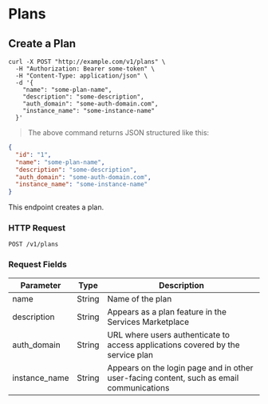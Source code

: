 # Plans

## Create a Plan

```shell
curl -X POST "http://example.com/v1/plans" \
  -H "Authorization: Bearer some-token" \
  -H "Content-Type: application/json" \
  -d '{
    "name": "some-plan-name",
    "description": "some-description",
    "auth_domain": "some-auth-domain.com",
    "instance_name": "some-instance-name"
  }'
```

> The above command returns JSON structured like this:

```json
{
  "id": "1",
  "name": "some-plan-name",
  "description": "some-description",
  "auth_domain": "some-auth-domain.com",
  "instance_name": "some-instance-name"
}
```

This endpoint creates a plan.

### HTTP Request

`POST /v1/plans`

### Request Fields

Parameter | Type | Description
--------- | ------- | -----------
name | String | Name of the plan
description | String | Appears as a plan feature in the Services Marketplace
auth_domain | String | URL where users authenticate to access applications covered by the service plan
instance_name | String | Appears on the login page and in other user-facing content, such as email communications

